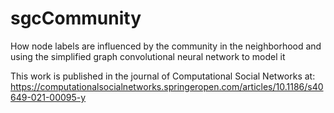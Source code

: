# sgcCommunity
How node labels are influenced by the community in the neighborhood and using the simplified graph convolutional neural network to model it



This work is published in the journal of Computational Social Networks at: https://computationalsocialnetworks.springeropen.com/articles/10.1186/s40649-021-00095-y
